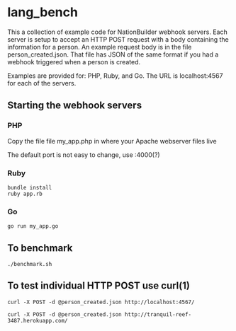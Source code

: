 # lang_bench

This a collection of example code for NationBuilder webhook servers. Each server is setup to accept
an HTTP POST request with a body containing the information for a person. An example request body
is in the file person_created.json. That file has JSON of the same format if you had a webhook triggered
when a person is created.

Examples are provided for: PHP, Ruby, and Go.
The URL is localhost:4567 for each of the servers.

## Starting the webhook servers

### PHP
Copy the file file my_app.php in where your Apache webserver files live

The default port is not easy to change, use :4000(?)

### Ruby
```
bundle install
ruby app.rb
```

### Go
`go run my_app.go`

## To benchmark
`./benchmark.sh`

## To test individual HTTP POST use curl(1)

```
curl -X POST -d @person_created.json http://localhost:4567/

curl -X POST -d @person_created.json http://tranquil-reef-3487.herokuapp.com/
```
